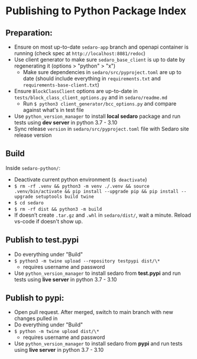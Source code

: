 # Publishing to Python Package Index

## Preparation:

- Ensure on most up-to-date `sedaro-app` branch and openapi container is running (check spec at `http://localhost:8081/redoc`)
- Use client generator to make sure `sedaro_base_client` is up to date by regenerating it (options > "python" > "x")
  - Make sure dependencies in `sedaro/src/pyproject.toml` are up to date (should include everything in `requirements.txt` and `requirements-base-client.txt`)
- Ensure `BlockClassClient` options are up-to-date in `tests/block_class_client_options.py` and in `sedaro/readme.md`
  - Run `$ python3 client_generator/bcc_options.py` and compare against what's in test file
- Use `python_version_manager` to install **local sedaro** package and run tests using **dev server** in python 3.7 - 3.10
- Sync release `version` in `sedaro/src/pyproject.toml` file with Sedaro site release version

## Build

Inside `sedaro-python/`:

- Deactivate current python environment (`$ deactivate`)
- `$ rm -rf .venv && python3 -m venv ./.venv && source .venv/bin/activate && pip install --upgrade pip && pip install --upgrade setuptools build twine`
- `$ cd sedaro`
- `$ rm -rf dist && python3 -m build`
- If doesn’t create `.tar.gz` and `.whl` in `sedaro/dist/`, wait a minute. Reload vs-code if doesn't show up.

## Publish to test.pypi

- Do everything under "Build"
- `$ python3 -m twine upload --repository testpypi dist/\*`
  - requires username and password
- Use `python_version_manager` to install sedaro from **test.pypi** and run tests using **live server** in python 3.7 - 3.10

## Publish to pypi:

- Open pull request. After merged, switch to main branch with new changes pulled in
- Do everything under "Build"
- `$ python -m twine upload dist/\*`
  - requires username and password
- Use `python_version_manager` to install sedaro from **pypi** and run tests using **live server** in python 3.7 - 3.10
